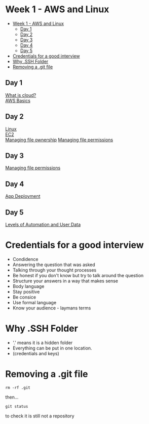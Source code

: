 # Week 1 - AWS and Linux

- [Week 1 - AWS and Linux](#week-1---aws-and-linux)
  - [Day 1](#day-1)
  - [Day 2](#day-2)
  - [Day 3](#day-3)
  - [Day 4](#day-4)
  - [Day 5](#day-5)
- [Credentials for a good interview](#credentials-for-a-good-interview)
- [Why .SSH Folder](#why-ssh-folder)
- [Removing a .git file](#removing-a-git-file)


## Day 1
[What is cloud?](what-is-cloud/README.md)
<br>
[AWS Basics](intro-to-aws/README.md)
<br>




## Day 2
[Linux](Linux/README.md)<br>
[EC2](ec2-instance/README.md)<br>
[Managing file ownership](managing-file-ownership/README.md)
[Managing file permissions](managing-file-permissions/README.md)

## Day 3
[Managing file permissions](managing-file-permissions/README.md)

## Day 4
[App Deployment](app-deployment/README.md)

## Day 5
[Levels of Automation and User Data](levels-of-automation/README.md)

# Credentials for a good interview

- Condidence
- Answering the question that was asked
- Talking through your thought processes 
- Be honest if you don't know but try to talk around the question
- Structure your answers in a way that makes sense
- Body language
- Stay positive
- Be consice
- Use formal language
- Know your audience - laymans terms


# Why .SSH Folder

- '.' means it is a hidden folder
- Everything can be put in one location.
- (credentials and keys)

# Removing a .git file

```rm -rf .git```

then...  

```git status```

to check it is still not a repository
